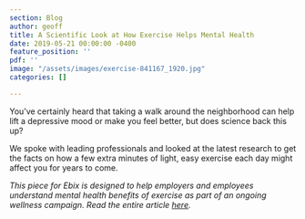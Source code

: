 ```yaml
---
section: Blog
author: geoff
title: A Scientific Look at How Exercise Helps Mental Health
date: 2019-05-21 00:00:00 -0400
feature_position: ''
pdf: ''
image: "/assets/images/exercise-841167_1920.jpg"
categories: []

---
```

You’ve certainly heard that taking a walk around the neighborhood can help lift a depressive mood or make you feel better, but does science back this up?  
  
We spoke with leading professionals and looked at the latest research to get the facts on how a few extra minutes of light, easy exercise each day might affect you for years to come.

_This piece for Ebix is designed to help employers and employees understand mental health benefits of exercise as part of an ongoing wellness campaign. Read the entire article_ [_here_](http://blog.ebix.com/exercisementalhealth)_._